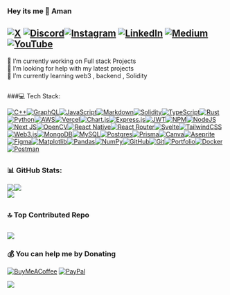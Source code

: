 
### Hey its me 👋 Aman

## [![X](<https://img.shields.io/badge/-rgb(13,17,24).svg?style=flat&logo=X&logoColor=white>)](https://x.com/soamn_) [![Discord](<https://img.shields.io/badge/-rgb(13,17,24).svg?logo=discord&logoColor=%237289DA>)](https://discord.gg/DQVhSDhw)[![Instagram](<https://img.shields.io/badge/--rgb(13,17,24).svg?logo=Instagram&logoColor=gb(255,23,130)>)](https://instagram.com/soaamn) [![LinkedIn](<https://img.shields.io/badge/-rgb(13,17,24).svg?logo=linkedin&logoColor=%230077B5>)](https://linkedin.com/in/soamn) [![Medium](<https://img.shields.io/badge/-rgb(13,17,24)?logo=medium&logoColor=-12100E>)](https://medium.com/@soamn) [![YouTube](<https://img.shields.io/badge/--rgb(13,17,24).svg?logo=YouTube&logoColor=red>)](https://youtube.com/@soamn-dev)

🔭 I’m currently working on Full stack Projects<br>🤝 I’m looking for help with my latest projects<br>🌱 I’m currently learning web3 , backend , Solidity

<!-- Tools and tech -->
##

###💻 Tech Stack:

[![C++](https://img.shields.io/badge/c++-%2300599C.svg?style=flat&logo=c%2B%2B&logoColor=white)](https://devdocs.io/cpp/)[![GraphQL](https://img.shields.io/badge/-GraphQL-E10098?style=flat&logo=graphql&logoColor=white)](https://graphql.org/)[![JavaScript](https://img.shields.io/badge/javascript-%23323330.svg?style=flat&logo=javascript&logoColor=%23F7DF1E)](https://developer.mozilla.org/en-US/docs/Web/JavaScript)[![Markdown](https://img.shields.io/badge/markdown-%23000000.svg?style=flat&logo=markdown&logoColor=white)](https://www.markdownguide.org/)[![Solidity](https://img.shields.io/badge/Solidity-%23363636.svg?style=flat&logo=solidity&logoColor=white)](https://soliditylang.org/)[![TypeScript](https://img.shields.io/badge/typescript-%23007ACC.svg?style=flat&logo=typescript&logoColor=white)](https://www.typescriptlang.org/)[![Rust](https://img.shields.io/badge/rust-%23000000.svg?style=flat&logo=rust&logoColor=white)](https://www.rust-lang.org/)[![Python](https://img.shields.io/badge/python-3670A0?style=flat&logo=python&logoColor=ffdd54)](https://www.python.org/)[![AWS](https://img.shields.io/badge/AWS-%23FF9900.svg?style=flat&logo=amazon-aws&logoColor=white)](https://aws.amazon.com/)[![Vercel](https://img.shields.io/badge/vercel-%23000000.svg?style=flat&logo=vercel&logoColor=white)](https://vercel.com/)[![Chart.js](https://img.shields.io/badge/chart.js-F5788D.svg?style=flat&logo=chart.js&logoColor=white)](https://www.chartjs.org/)[![Express.js](https://img.shields.io/badge/express.js-%23404d59.svg?style=flat&logo=express&logoColor=%2361DAFB)](https://expressjs.com/)[![JWT](https://img.shields.io/badge/JWT-black?style=flat&logo=JSON%20web%20tokens)](https://jwt.io/)[![NPM](https://img.shields.io/badge/NPM-%23CB3837.svg?style=flat&logo=npm&logoColor=white)](https://www.npmjs.com/)[![NodeJS](https://img.shields.io/badge/node.js-6DA55F?style=flat&logo=node.js&logoColor=white)](https://nodejs.org/en)[![Next JS](https://img.shields.io/badge/Next-black?style=flat&logo=next.js&logoColor=white)](https://nextjs.org/learn)[![OpenCV](https://img.shields.io/badge/opencv-%23white.svg?style=flat&logo=opencv&logoColor=white)](https://opencv.org/)[![React Native](https://img.shields.io/badge/react_native-%2320232a.svg?style=flat&logo=react&logoColor=%2361DAFB)](https://reactnative.dev/)[![React Router](https://img.shields.io/badge/React_Router-CA4245?style=flat&logo=react-router&logoColor=white)](https://reactrouter.com/)[![Svelte](https://img.shields.io/badge/svelte-%23f1413d.svg?style=flat&logo=svelte&logoColor=white)](https://svelte.dev/)[![TailwindCSS](https://img.shields.io/badge/tailwindcss-%2338B2AC.svg?style=flat&logo=tailwind-css&logoColor=white)](https://tailwindcss.com/)[![Web3.js](https://img.shields.io/badge/web3.js-F16822?style=flat&logo=web3.js&logoColor=white)](https://web3js.readthedocs.io/)[![MongoDB](https://img.shields.io/badge/MongoDB-%234ea94b.svg?style=flat&logo=mongodb&logoColor=white)](https://www.mongodb.com/)[![MySQL](https://img.shields.io/badge/mysql-4479A1.svg?style=flat&logo=mysql&logoColor=white)](https://dev.mysql.com/doc/)[![Postgres](https://img.shields.io/badge/postgres-%23316192.svg?style=flat&logo=postgresql&logoColor=white)](https://www.postgresql.org/)[![Prisma](https://img.shields.io/badge/Prisma-3982CE?style=flat&logo=Prisma&logoColor=white)](https://www.prisma.io/)[![Canva](https://img.shields.io/badge/Canva-%2300C4CC.svg?style=flat&logo=Canva&logoColor=white)](https://www.canva.com/)[![Aseprite](https://img.shields.io/badge/Aseprite-FFFFFF?style=flat&logo=Aseprite&logoColor=#7D929E)](https://www.aseprite.org/)[![Figma](https://img.shields.io/badge/figma-%23F24E1E.svg?style=flat&logo=figma&logoColor=white)](https://www.figma.com/)[![Matplotlib](https://img.shields.io/badge/Matplotlib-%23ffffff.svg?style=flat&logo=Matplotlib&logoColor=black)](https://matplotlib.org/)[![Pandas](https://img.shields.io/badge/pandas-%23150458.svg?style=flat&logo=pandas&logoColor=white)](https://pandas.pydata.org/)[![NumPy](https://img.shields.io/badge/numpy-%23013243.svg?style=flat&logo=numpy&logoColor=white)](https://numpy.org/)[![GitHub](https://img.shields.io/badge/github-%23121011.svg?style=flat&logo=github&logoColor=white)](https://github.com/)[![Git](https://img.shields.io/badge/git-%23F05033.svg?style=flat&logo=git&logoColor=white)](https://git-scm.com/)[![Portfolio](https://img.shields.io/badge/Portfolio-%23000000.svg?style=flat&logo=firefox&logoColor=#FF7139)](https://portfolio-kappa-red-42.vercel.app/)[![Docker](https://img.shields.io/badge/docker-%230db7ed.svg?style=flat&logo=docker&logoColor=white)](https://www.docker.com/)[![Postman](https://img.shields.io/badge/Postman-FF6C37?style=flat&logo=postman&logoColor=white)](https://www.postman.com/)
##




<h3> 📊 GitHub Stats: </h3>

![](https://github-readme-stats.vercel.app/api?username=soamn&theme=apprentice&hide_border=true&include_all_commits=false&count_private=false)![](https://github-readme-streak-stats.herokuapp.com/?user=soamn&theme=apprentice&hide_border=true)<br/>![](https://github-readme-stats.vercel.app/api/top-langs/?username=soamn&theme=apprentice&hide_border=true&include_all_commits=false&count_private=false&layout=compact)


##
### 🔝 Top Contributed Repo
<a class="stats">![](https://github-contributor-stats.vercel.app/api?username=soamn&limit=5&hide_border=true&theme=dark&combine_all_yearly_contributions=true)</a>
---


### 💰 You can help me by Donating

<a class="stats3">[![BuyMeACoffee](https://img.shields.io/badge/Buy%20Me%20a%20Coffee-ffdd00?style=flat&logo=buy-me-a-coffee&logoColor=black)](https://buymeacoffee.com/soamn) [![PayPal](https://img.shields.io/badge/PayPal-00457C?style=flat&logo=paypal&logoColor=white)](https://paypal.me/thismeaman)</a>

![](https://quotes-github-readme.vercel.app/api?type=horizontal&theme=gruvbox)
##
